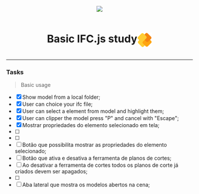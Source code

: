 <p align="center">
<img src="http://img.shields.io/static/v1?label=STATUS&message=EM%20DESENVOLVIMENTO&color=GREEN&style=for-the-badge"/>
</p>

<div align="center" style="display:flex; justify-content: center; align-items: center; gap:0.5rem;">
  <h1>Basic IFC.js study
    <img src="./public/images/ifcjs-logo.png" width=40 height= 40 align="right">
  </h1>
</div>

___

### Tasks
>Basic usage
- [x] Show model from a local folder;
- [x] User can choice your ifc file;
- [x] User can select a element from model and highlight them;
- [x] User can clipper the model press "P" and cancel with "Escape";
- [x] Mostrar propriedades do elemento selecionado em tela;
- [ ]  
- [ ] 
- [ ] Botão que possibilita mostrar as propriedades do elemento selecionado;
- [ ] Botão que ativa e desativa a ferramenta de planos de cortes;
- [ ] Ao desativar a ferramenta de cortes todos os planos de corte já criados devem ser apagados;
- [ ] 
- [ ] Aba lateral que mostra os modelos abertos na cena;
